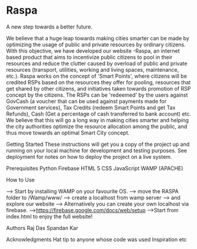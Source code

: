# Raspa
A new step towards a better future.

We believe that a huge leap towards making cities smarter can be made by optimizing the usage of public and private resources by ordinary citizens. With this objective, we have developed our website -Raspa, an internet based product that aims to incentivize public citizens to pool in their resources and reduce the clutter caused by overload of public and private resources (transport, utilities, working and living spaces, maintenance, etc.). Raspa works on the concept of 'Smart Points', where citizens will be credited RSPs based on the resources they offer for pooling, resources that get shared by other citizens, and initiatives taken towards promotion of RSP concept by the citizens. The RSPs can be 'redeemed' by the users against GovCash (a voucher that can be used against payments made for Government services), Tax Credits (redeem Smart Points and get Tax Refunds), Cash (Get a percentage of cash transferred to bank account) etc. We believe that this will go a long way in making cities smarter and helping the city authorities optimize the resource allocation among the public, and thus move towards an optimal Smart City concept.

Getting Started
These instructions will get you a copy of the project up and running on your local machine for development and testing purposes. See deployment for notes on how to deploy the project on a live system.

Prerequisites
Python
Firebase
HTML 5
CSS
JavaScript
WAMP (APACHE)

How to Use

--> Start by installing WAMP on your favourite OS. 
--> move the RASPA folder to /Wamp/www/ 
--> create a localhost from wamp server 
--> and explore our website 
--> Alternatively you can create your own localhost via firebase. 
-->https://firebase.google.com/docs/web/setup 
-->Start from index.html to enjoy the full website!

Authors
  Raj Das
  Spandan Kar

Acknowledgments
Hat tip to anyone whose code was used
Inspiration
etc
